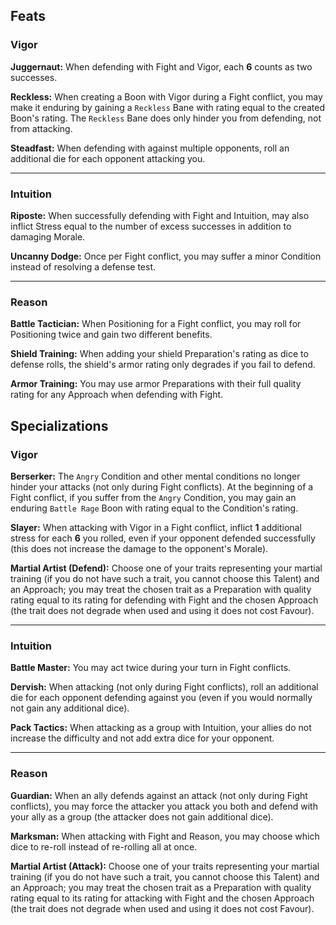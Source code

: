 ##  Feats


### Vigor

**Juggernaut:** When defending with Fight and Vigor, each **6** counts as two successes.

**Reckless:** When creating a Boon with Vigor during a Fight conflict, you may make it enduring by gaining a `Reckless` Bane with rating equal to the created Boon's rating. The `Reckless` Bane does only hinder you from defending, not from attacking.

**Steadfast:** When defending with against multiple opponents, roll an additional die for each opponent attacking you.

---

### Intuition

**Riposte:** When successfully defending with Fight and Intuition, may also inflict Stress equal to the number of excess successes in addition to damaging Morale.

**Uncanny Dodge:** Once per Fight conflict, you may suffer a minor Condition instead of resolving a defense test.

---

### Reason

**Battle Tactician:** When Positioning for a Fight conflict, you may roll for Positioning twice and gain two different benefits.

**Shield Training:** When adding your shield Preparation's rating as dice to defense rolls, the shield's armor rating only degrades if you fail to defend.

**Armor Training:** You may use armor Preparations with their full quality rating for any Approach when defending with Fight.



## Specializations


### Vigor

**Berserker:** The `Angry` Condition and other mental conditions no longer hinder your attacks (not only during Fight conflicts). At the beginning of a Fight conflict, if you suffer from the `Angry` Condition, you may gain an enduring `Battle Rage` Boon with rating equal to the Condition's rating.

**Slayer:** When attacking with Vigor in a Fight conflict, inflict **1** additional stress for each **6** you rolled, even if your opponent defended successfully (this does not increase the damage to the opponent's Morale).

**Martial Artist (Defend):** Choose one of your traits representing your martial training (if you do not have such a trait, you cannot choose this Talent) and an Approach; you may treat the chosen trait as a Preparation with quality rating equal to its rating for defending with Fight and the chosen Approach (the trait does not degrade when used and using it does not cost Favour).

---


### Intuition

**Battle Master:** You may act twice during your turn in Fight conflicts.

**Dervish:** When attacking (not only during Fight conflicts), roll an additional die for each opponent defending against you (even if you would normally not gain any additional dice).

**Pack Tactics:** When attacking as a group with Intuition, your allies do not increase the difficulty and not add extra dice for your opponent.

---

### Reason

**Guardian:** When an ally defends against an attack (not only during Fight conflicts), you may force the attacker you attack you both and defend with your ally as a group (the attacker does not gain additional dice).

**Marksman:** When attacking with Fight and Reason, you may choose which dice to re-roll instead of re-rolling all at once.

**Martial Artist (Attack):** Choose one of your traits representing your martial training (if you do not have such a trait, you cannot choose this Talent) and an Approach; you may treat the chosen trait as a Preparation with quality rating equal to its rating for attacking with Fight and the chosen Approach (the trait does not degrade when used and using it does not cost Favour).
